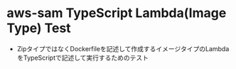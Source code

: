 # aws-sam TypeScript Lambda(Image Type) Test

- ZipタイプではなくDockerfileを記述して作成するイメージタイプのLambdaをTypeScriptで記述して実行するためのテスト
